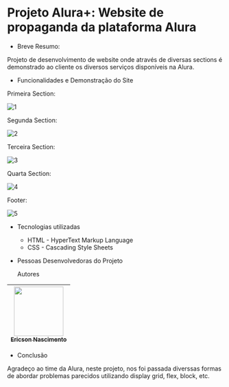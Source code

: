 # Projeto Alura+: Website de propaganda da plataforma Alura

* Breve Resumo:

Projeto de desenvolvimento de website onde através de diversas sections é demonstrado ao cliente os diversos serviços disponíveis na Alura.

* Funcionalidades e Demonstração do Site

Primeira Section:

![1](https://github.com/user-attachments/assets/8b541dbf-a7df-4fe1-8308-2b67f9202247)

Segunda Section:

![2](https://github.com/user-attachments/assets/93a00c75-9065-47da-9f99-e5d14a8945a3)

Terceira Section:

![3](https://github.com/user-attachments/assets/c7d2ec0f-e4e8-4e3a-904d-8ca7744157d9)

Quarta Section:

![4](https://github.com/user-attachments/assets/3c3c25cf-f5c7-4b90-b396-a5b3c184de2a)

Footer:

![5](https://github.com/user-attachments/assets/04ad9079-3d3e-4fea-a9da-8da5e99e627b)


* Tecnologias utilizadas

  * HTML - HyperText Markup Language
  * CSS - Cascading Style Sheets

* Pessoas Desenvolvedoras do Projeto

  Autores

| [<img loading="lazy" src="https://avatars.githubusercontent.com/u/9308189?v=4" width=115><br><sub>Ericson Nascimento</sub>](https://github.com/ericsonnascimento) |
| :---: |

* Conclusão

Agradeço ao time da Alura, neste projeto, nos foi passada diverssas formas de abordar problemas parecidos utilizando display grid, flex, block, etc.
